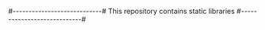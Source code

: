 #----------------------------#
This repository contains static libraries
#----------------------------#

